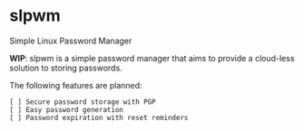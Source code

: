 # slpwm

Simple Linux Password Manager

**WIP**: slpwm is a simple password manager that aims to provide a cloud-less solution to storing passwords.

The following features are planned:

    [ ] Secure password storage with PGP
    [ ] Easy password generation
    [ ] Password expiration with reset reminders
